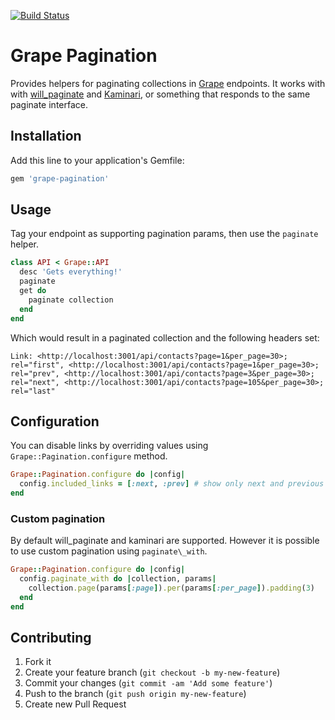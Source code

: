 [![Build Status](https://travis-ci.org/vyorkin-forks/grape-paginaion.svg)](https://travis-ci.org/vyorkin-forks/grape-paginaion)

# Grape Pagination

Provides helpers for paginating collections in [Grape](https://github.com/intridea/grape)
endpoints. It works with with [will\_paginate](https://github.com/mislav/will_paginate) and [Kaminari](https://github.com/amatsuda/kaminari), or something that responds to the same paginate interface.

## Installation

Add this line to your application's Gemfile:

```ruby
gem 'grape-pagination'
```

## Usage

Tag your endpoint as supporting pagination params, then use the `paginate`
helper.

```ruby
class API < Grape::API
  desc 'Gets everything!'
  paginate
  get do
    paginate collection
  end
end
```

Which would result in a paginated collection and the following headers set:

```
Link: <http://localhost:3001/api/contacts?page=1&per_page=30>; rel="first", <http://localhost:3001/api/contacts?page=1&per_page=30>; rel="prev", <http://localhost:3001/api/contacts?page=3&per_page=30>; rel="next", <http://localhost:3001/api/contacts?page=105&per_page=30>; rel="last"
```
## Configuration

You can disable links by overriding values using `Grape::Pagination.configure` method.

```ruby
Grape::Pagination.configure do |config|                    
  config.included_links = [:next, :prev] # show only next and previous links
end   

```

### Custom pagination

By default will\_paginate and kaminari are supported. However it is possible to use custom pagination using `paginate\_with`.

```ruby
Grape::Pagination.configure do |config|                      
  config.paginate_with do |collection, params|             
    collection.page(params[:page]).per(params[:per_page]).padding(3)  
  end
end   

```

## Contributing

1. Fork it
2. Create your feature branch (`git checkout -b my-new-feature`)
3. Commit your changes (`git commit -am 'Add some feature'`)
4. Push to the branch (`git push origin my-new-feature`)
5. Create new Pull Request
